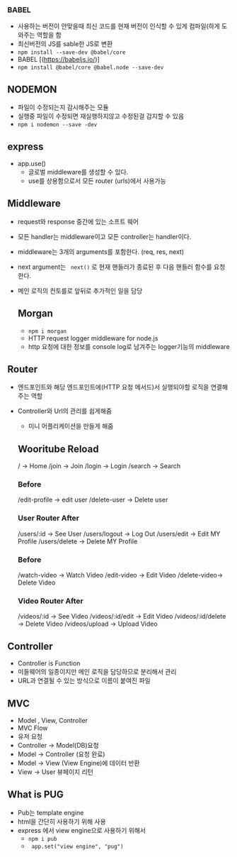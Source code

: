

### BABEL
- 사용하는 버전이 안맞을때 최신 코드를 현재 버전이 인식할 수 있게 컴파일(하게 도와주는 역할을 함
- 최신버전의 JS를 sable한 JS로 변환 
- ``` npm install --save-dev @babel/core ```
- BABEL [(https://babeljs.io/)]
- ``` npm install @babel/core @babel.node --save-dev ```

## NODEMON
- 파일이 수정되는지 감시해주는 모듈 
- 실행중 파일이 수정되면 재실행하지않고 수정된걸 감지할 수 있음
- ``` npm i nodemon --save -dev ``` 

## express
- app.use()
    - 글로벌 middleware를 생성할 수 있다. 
    - use를 상용함으로서 모든 router (urls)에서 사용가능 

## Middleware 
- request와 response 중간에 있는 소프트 웨어 
- 모든 handler는 middleware이고 모든 controller는 handler이다. 
- middleware는 3개의 arguments를 포함한다. (req, res, next)
- next argument는 ``` next()``` 로 현재 핸들러가 종료된 후 다음 핸들러 함수를 요청한다. 
- 메인 로직의 컨토를로 앞뒤로 추가적인 일을 담당

    ## Morgan
    - ``` npm i morgan ```
    - HTTP request logger middleware for node.js
    - http 요청에 대한 정보를 console log로 남겨주는 logger기능의 middleware
    
## Router 
- 엔드포인트와 해당 엔드포인트에(HTTP 요청 메서드)서 실행되야할 로직을 연결해주는 역할
- Controller와 Url의 관리를 쉽게해줌 
    - 미니 어플리케이션을 만들게 해줌 

    ## Wooritube Reload
    / -> Home
    /join -> Join
    /login -> Login
    /search -> Search

    ### Before
    /edit-profile -> edit user
    /delete-user -> Delete user
    ### User Router After
    /users/:id -> See User
    /users/logout -> Log Out
    /users/edit -> Edit MY Profile
    /users/delete -> Delete MY Profile

    ### Before
    /watch-video -> Watch Video
    /edit-video -> Edit Video
    /delete-video-> Delete Video
    ### Video Router After
    /videos/:id -> See Video
    /videos/:id/edit -> Edit Video
    /videos/:id/delete -> Delete Video
    /videos/upload -> Upload Video

## Controller 
- Controller is Function 
- 미들웨어의 일종이지만 메인 로직을 담당하므로 분리해서 관리 
- URL과 연결될 수 있는 방식으로 이름이 붙여진 파일 

## MVC
- Model , View, Controller
- MVC Flow
 - 유저 요청 
 - Controller -> Model(DB)요청 
 - Model -> Controller (요청 완료)
 - Model -> View (View Engine)에 데이터 반환 
 - View -> User 뷰페이지 리턴 

## What is PUG
- Pub는 template engine
- html을 간단히 사용하기 위해 사용
- express 에서 view engine으로 사용하기 위해서 
  - ``` npm i pub ```
  - ``` app.set("view engine", "pug")```

